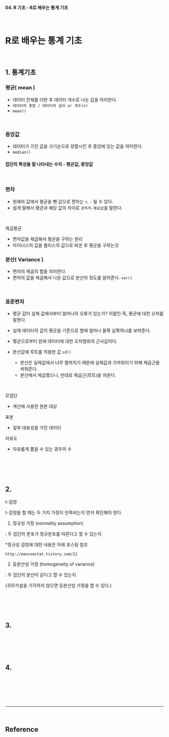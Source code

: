 <br>

#### 04. R 기초 - R로 배우는 통계 기초

<br>

# R로 배우는 통계 기초

<br>

## 1. 통계기초

### 평균( mean )

- 데이터 전체를 더한 후 데이터 개수로 나눈 값을 의미한다.
- `데이터의 총합 / 데이터의 길이 or 개수(n)`
- `mean()`

<br>

### 중앙값 

- 데이터가 가진 값을 크기순으로 정렬시킨 후 중앙에 있는 값을 의미한다.
- `median()`

#### 집단의 특성을 잘 나타내는 수치 - 평균값, 중앙값

<br>

### 편차 

- 원래의 값에서 평균을 뺀 값으로 편차는 `+`, `-` 될 수 있다. 
- 쉽게 말해서 평균과 해당 값의 차이로 `관측치-평균값`을 말한다. 


<br>

제곱평균

- 편차값을 제곱해서 평균을 구하는 원리 
- 마이너스의 값을 플러스의 값으로 바꾼 후 평균을 구하는것  

### 분산( Variance )

- 편차의 제곱의 합을 의미한다. 
- 편차의 값을 제곱해서 나온 값으로 분산의 정도를 알려준다. `var()`

<br>

### 표준편차

- 평균 값이 실제 값에서부터 얼마나의 오류가 있는가? 이말인 즉, 평균에 대한 오차를 말한다.
- 실제 데이터의 값이 평균을 기준으로 할때 얼마나 들쭉 날쭉하냐를 보여준다. 
- 평균으로부터 원래 데이터에 대한 오차범위의 근사값이다.

- 분산값에 루트를 적용한 값 `sd()`
    - 분산은 실제값에서 너무 멀어지기 때문에 실제값과 가까워지기 위해 제곱근을 씌워준다.
    - 분산에서 제곱했으니, 반대로 제곱근(루트)을 씌운다.  


<br>

모집단
- 계산에 사용한 원본 대상

표본
- 일부 대표성을 가진 데이터 

자유도
- 자유롭게 뽑을 수 있는 경우의 수 



<br>

```r

```

<br>




## 2.

t-검정


t-검정을 할 때는 두 가지 가정이 만족되는지 먼저 확인해야 한다.

1. 정규성 가정 (normality assumption)
 
: 두 집단의 분포가 정규분포를 따른다고 할 수 있는지

  *정규성 검정에 대한 내용은 아래 포스팅 참조

    http://mansoostat.tistory.com/22

2. 등분산성 가정 (homogeneity of variance)

: 두 집단의 분산이 같다고 할 수 있는지

 (귀무가설을 기각하지 않으면 등분산성 가정을 할 수 있다.)
 

<br>

```py

```

<br>



## 3.

<br>

```py

```

<br>



## 4.

<br>

```py

```

<br>





<br>

---

<br>

## Reference <br>

<!-- - 조대협의 블로그 &nbsp; : &nbsp;<https://bcho.tistory.com/972/> <br> -->

